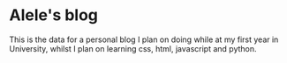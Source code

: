 # Alele's blog

This is the data for a personal blog I plan on doing while at my first year in University, whilst I plan on learning css, html, javascript and python.